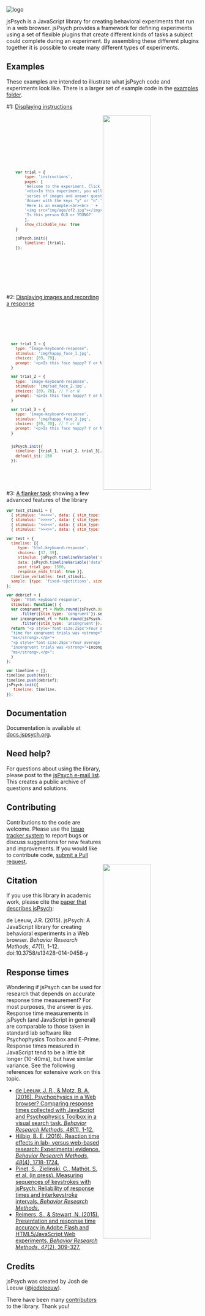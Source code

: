 ![logo](http://www.jspsych.org/img/jspsych-logo-readme.jpg)

jsPsych is a JavaScript library for creating behavioral experiments that run in a web browser. jsPsych provides a framework for defining experiments using a set of flexible plugins that create different kinds of tasks a subject could complete during an experiment. By assembling these different plugins together it is possible to create many different types of experiments.

Examples
----------

These examples are intended to illustrate what jsPsych code and experiments look like. There is a larger set of example code in the [examples folder](/examples).

#1: [Displaying instructions](https://github.com/jspsych/jsPsych/tree/master/examples/demos/demo_1.html)
<div display="flex">
<img src="https://user-images.githubusercontent.com/14092539/28126774-801ea42e-66f8-11e7-9b6a-c8bad0026bec.gif" align="right" width=50% />
<div markdown="1" style="width: 50%;">
<sub>

```javascript













    var trial = {       
        type: 'instructions',     
        pages: [      
        'Welcome to the experiment. Click next to begin.',      
        '<div>In this experiment, you will view a ' +       
        'series of images and answer questions.<br>' +      
        'Answer with the keys "y" or "n".',     
        'Here is an example:<br><br> ' +        
        '<img src="img/age/of2.jpg"></img><br><br>' +       
        'Is this person OLD or YOUNG?'      
        ],        
        show_clickable_nav: true      
    }       

    jsPsych.init({      
        timeline: [trial],        
    });











```
</sub>
</div>
</div>


#2: [Displaying images and recording a response](https://github.com/jspsych/jsPsych/tree/master/examples/demos/demo_2.html)
<div display="flex">
<img src="https://user-images.githubusercontent.com/14092539/28125911-0504cca2-66f6-11e7-8f5b-c9686f63aaa8.gif" align="right" width=50% />

<div markdown"2" style="width: 50%;">
<sub>

```javascript







  var trial_1 = {
	type: "image-keyboard-response",
    stimulus: 'img/happy_face_1.jpg',
	choices: [89, 78],
	prompt: '<p>Is this face happy? Y or N.</p>'
  }

  var trial_2 = {
    type: 'image-keyboard-response',
    stimulus: 'img/sad_face_2.jpg',
    choices: [89, 78], // Y or N
    prompt: '<p>Is this face happy? Y or N.</p>'
  }

  var trial_3 = {
    type: 'image-keyboard-response',
    stimulus: 'img/happy_face_2.jpg',
    choices: [89, 78], // Y or N
    prompt: '<p>Is this face happy? Y or N.</p>',
  }


  jsPsych.init({
    timeline: [trial_1, trial_2, trial_3],
    default_iti: 250
  });







```
</sub>
</div>
</div>


#3: [A flanker task](https://github.com/jspsych/jsPsych/tree/master/examples/demos/demo_3.html) showing a few advanced features of the library

<div display="flex">
<img src="https://user-images.githubusercontent.com/14092539/28126802-97b50d08-66f8-11e7-9a45-46561ab51a5f.gif" align="right" width=50% />
<div markdown="3" style="width: 50%;">
<sub>

```javascript
var test_stimuli = [
  { stimulus: "<<<<<", data: { stim_type: 'congruent'} },
  { stimulus: ">>>>>", data: { stim_type: 'congruent'} },
  { stimulus: "<<><<", data: { stim_type: 'incongruent'} },
  { stimulus: ">><>>", data: { stim_type: 'incongruent'} } ];

var test = {
  timeline: [{
     type: 'html-keyboard-response',
     choices: [37, 39],
     stimulus: jsPsych.timelineVariable('stimulus'),
     data: jsPsych.timelineVariable('data'),
     post_trial_gap: 1500,
     response_ends_trial: true }],
  timeline_variables: test_stimuli,
  sample: {type: 'fixed-repetitions', size: 2}
};

var debrief = {
  type: "html-keyboard-response",
  stimulus: function() {
  var congruent_rt = Math.round(jsPsych.data.get()
      .filter({stim_type: 'congruent'}).select('rt').mean());
  var incongruent_rt = Math.round(jsPsych.data.get()
      .filter({stim_type: 'incongruent'}).select('rt').mean());
  return "<p style='font-size:25px'>Your average response"+
  "time for congruent trials was <strong>"+congruent_rt+
  "ms</strong>.</p>"+
  "<p style='font-size:25px'>Your average response time for"+
  "incongruent trials was <strong>"+incongruent_rt+
  "ms</strong>.</p>";
  }
};

var timeline = [];
timeline.push(test);
timeline.push(debrief);
jsPsych.init({
   timeline: timeline,
});
```
</sub>
</div>
</div>

Documentation
-------------

Documentation is available at [docs.jspsych.org](http://docs.jspsych.org).

Need help?
----------

For questions about using the library, please post to the [jsPsych e-mail list](https://groups.google.com/forum/#!forum/jspsych). This creates a public archive of questions and solutions.

Contributing
------------

Contributions to the code are welcome. Please use the [Issue tracker system](https://github.com/jodeleeuw/jsPsych/issues) to report bugs or discuss suggestions for new features and improvements. If you would like to contribute code, [submit a Pull request](https://help.github.com/articles/using-pull-requests).

Citation
--------

If you use this library in academic work, please cite the [paper that describes jsPsych](http://link.springer.com/article/10.3758%2Fs13428-014-0458-y):

de Leeuw, J.R. (2015). jsPsych: A JavaScript library for creating behavioral experiments in a Web browser. *Behavior Research Methods*, _47_(1), 1-12. doi:10.3758/s13428-014-0458-y

Response times
--------------

Wondering if jsPsych can be used for research that depends on accurate response time measurement? For most purposes, the answer is yes. Response time measurements in jsPsych (and JavaScript in general) are comparable to those taken in standard lab software like Psychophysics Toolbox and E-Prime. Response times measured in JavaScript tend to be a little bit longer (10-40ms), but have similar variance. See the following references for extensive work on this topic.

* [de Leeuw, J. R., & Motz, B. A. (2016). Psychophysics in a Web browser? Comparing response times collected with JavaScript and Psychophysics Toolbox in a visual search task. *Behavior Research Methods*, *48*(1), 1-12.](http://link.springer.com/article/10.3758%2Fs13428-015-0567-2)
* [Hilbig, B. E. (2016). Reaction time effects in lab- versus web-based research: Experimental evidence. *Behavior Research Methods*, *48*(4), 1718-1724.](http://dx.doi.org/10.3758/s13428-015-0678-9)
* [Pinet, S., Zielinski, C., Mathôt, S. et al. (in press). Measuring sequences of keystrokes with jsPsych: Reliability of response times and interkeystroke intervals.  *Behavior Research Methods*.](http://link.springer.com/article/10.3758/s13428-016-0776-3)
* [Reimers, S., & Stewart, N. (2015). Presentation and response time accuracy in Adobe Flash and HTML5/JavaScript Web experiments. *Behavior Research Methods*, *47*(2), 309-327.](http://link.springer.com/article/10.3758%2Fs13428-014-0471-1)


Credits
-------

jsPsych was created by Josh de Leeuw ([@jodeleeuw](https://github.com/jodeleeuw)).

There have been many [contributors](https://github.com/jodeleeuw/jsPsych/blob/master/contributors.md) to the library. Thank you!
